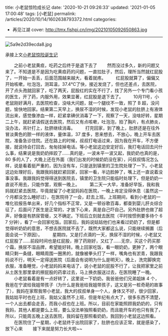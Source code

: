 title: 小老鼠惊险成长记
date: '2020-10-21 09:26:33'
updated: '2021-01-05 17:00:48'
tags: [小老鼠]
permalink: /articles/2020/10/14/1602638793372.html
categories: 
- 再见江湖
cover: http://tmx.fishpi.cn/img/20210105092650863.jpg
---
![5a9e2d39ecda8.jpg](http://tmx.fishpi.cn/img/20210105092650863.jpg)

承接上文[小老鼠惊险诞生记](https://www.sszsj.cc/articles/2020/09/20/1600608317739.html)

&emsp;&emsp;之前小老鼠黄疸，吃药之后终于是退下去了
&emsp;&emsp;然而没过多久，新的问题又来了。不知道是不是因为吃黄疸药的问题，一直拉肚子，然后，理所当然就红屁股了，一开始一丢丢，后面范围越来越大，看着就疼。
&emsp;&emsp;红屁股就算了，偏偏又开始咳嗽，吐泡泡，测耳温，37.4℃了快，接近发烧了，但也还差点，去医院，开了点头孢就回家了，吃了两天，屁股红的实在不行了，找了另外一个专门看小孩的医生，开了药，内服外用，效果显著，红屁股是退下去了。
&emsp;&emsp;10月11号，小老鼠刚好满月，去医院检查，没啥大问题，就一个腿纹不一致，照了 B 超，没问题，愉快地回家。结果第二天早上，换尿不湿的时候，发现小老鼠的肚脐上有液体流出来，感觉像渗血一样，赶紧拿碘伏消毒了一下，观察了一天，没啥好转，星期二上午，就赶紧请假送去医院，然后又有点咳嗽，吐泡泡，拍了胸片，有点肺炎，没办法，吊针打上，肚脐继续消毒。
  打完回家，到了晚上，肚脐还是在往外冒淡黄色的脓一样的液体，量体温，37 度多，思来想去，不放心，晚上开车去医院，准备急诊住院。还在路上的时候，叔叔打电话过来，因为我在开车，不方便接，就说待会打回去，匆匆挂掉电话。等小老鼠这边安定好后，我打电话回去问什么事，结果说是我奶奶摔跤了……真的是，一波未平一波又起，我奶奶也真的是，80 多的人了，大晚上还在外面（我们出发的时候奶奶没在家），问叔叔情况怎么样，说是看着挺严重的，因为没有车，只是送到镇里的卫生院处理了一下。小老鼠这边处理好后，我跟我妈就赶紧回家，回家一看，半边脸肿了，嘴上还一直说着没事没事。我跟我妈觉得得送到医院去，镇里的卫生院只能临时处理下，但是奶奶一直说不用去，只能作罢，观察一晚上。
  第二天一大早，准备好早饭，我和我妈就赶紧去医院，毕竟就留了小老鼠妈妈在医院，一晚上肯定没得休息（虽然这一个月都没怎么睡好过），在医院待了一会，赶去上班。上班期间，看到小老鼠的一堆化验报告单出来，好几个指标不正常，又是一顿谷歌百毒，都查到婴儿肝炎综合征了，后面问了医生是正常的，才放下心来，真是自己吓自己。另外肚脐也做了超声，好像是有脐尿管瘘，又不确定。下班后立刻就去医院（平时按惯例要多待个 6 7 分钟），看了一会回家吃饭。回家后，我妈说姑姑他们也来看过奶奶了，但是都觉得听奶奶的意思，不想去医院就不去了，既然大家都这么说，只能继续搁置（后面会说一下原因）。
  星期四，又是打点滴的一天，换尿不湿的时候，小老鼠又红屁股了……前段时间也是红屁股，擦了药刚好，又红了……无奈，买这个药买那个霜，换尿不湿品牌，希望能好转。晚上回家吃饭，看一眼奶奶，更肿了，两个眼睛只剩一条缝，眼睛周围一圈黑的，就像被拳头打了一样，嘴角也有淤青，我跟我妈说不行，明天一定得送医院（后面会有说明为什么是明天）。晚上，洗完脚换完衣服，准备睡觉，小老鼠妈妈来电话了，说小老鼠的屁股不行了，让我把家里之前从土医生那里拿的擦屁股的药拿过去，马上换衣服送过去，在医院睡了一晚。
  小老鼠看着是有一点好转了，这里说一下奶奶，我爸爸他们兄弟姐妹 4 个，我爸在宁波给我姐带孩子（为什么是我爸给我姐带孩子，这又是另一桩奇葩的故事了），我妈在家帮我带小老鼠，我大的叔叔单身一个人，身体又不好，很少回家，我姑姑平时也在上班，我姑父虽然不上班，但是年纪有点大了，很多东西不清楚，一个人出去都会走丢，而我小叔也在上班。所以，目前在家能照顾我奶奶的，只有我妈，其他人都是要么上班，要么没法单独照看奶奶，而且能开车的也只有我了，所以，只能周五晚上送去医院，我妈留在那照看奶奶，我回到小老鼠这边照看。
&emsp;&emsp;在医院住了一星期，小老鼠终于出院回家了，肚脐也应该正常，就是感染了，放下心来
&emsp;&emsp;接下来就是努力长大啦~~

